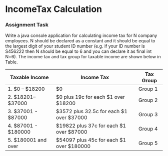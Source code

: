 # IncomeTax Calculation

### Assignment Task

Write a java console application for calculating income tax for N company employees. N should be declared as a constant and it should be equal to the largest digit of your student ID number (e.g. if your ID number is S456222 then N should be equal to 6 and you can declare it as final int N=6). The income tax and tax group for taxable income are  shown below in Table.

| Taxable Income	      | Income Tax	                                | Tax Group   |
|-----------------------|---------------------------------------------|-------------|
| 1. $0 – $18200	      | $0	                                        | Group 1     |
| 2. $18201– $37000	    | $0 plus 19c for each $1 over $18200	        | Group 2     |
| 3. $37001 - $87000	  | $3572 plus 32.5c for each $1 over $37000	  | Group 3     |
| 4. $87001 - $180000	  | $19822 plus 37c for each $1 over $87000	    | Group 4     |
| 5. $180001 and over	  | $54097 plus 45c for each $1 over $180000	  | Group 5     |

